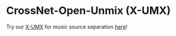 # CrossNet-Open-Unmix (X-UMX)

Try our [X-UMX](https://arxiv.org/abs/2010.04228)  for music source separation [here](https://github.com/sony/ai-research-code/tree/master/x-umx)!
